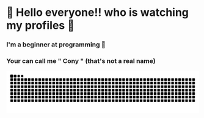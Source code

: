 # :ghost: Hello everyone!! who is watching my profiles :wave:
### I'm a beginner at programming 🤔 <br>
### Your can call me " Cony " (that's not a real name) <br>
<p align="center">
  <img style="width:50rem; height:auto" src="https://github.com/COny7897/COny7897/blob/main/dist/github-contribution-grid-snake.svg"/>
</p>
<!--
**COny7897/COny7897** is a ✨ _special_ ✨ repository because its `README.md` (this file) appears on your GitHub profile.

Here are some ideas to get you started:

- 🔭 I’m currently working on ...
- 🌱 I’m currently learning ...
- 👯 I’m looking to collaborate on ...
- 🤔 I’m looking for help with ...
- 💬 Ask me about ...
- 📫 How to reach me: ...
- 😄 Pronouns: ...
- ⚡ Fun fact: ...
-->
